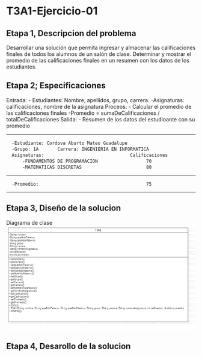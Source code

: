 # T3A1-Ejercicio-01

## Etapa 1, Descripcion del problema
Desarrollar una solución que permita ingresar y almacenar las calificaciones finales de todos los alumnos de un salón de clase. Determinar y mostrar el promedio de las calificaciones finales en un resumen con los datos de los estudiantes.

## Etapa 2; Especificaciones
Entrada:
      - Estudiantes: Nombre, apellidos, grupo, carrera.
      -Asignaturas: calificaciones, nombre de la asignatura
Proceos:
      - Calcular el promedio de las calificaciones finales
      -Promedio = sumaDeCalificaciones / totalDeCalificaciones
Salida:
      - Resumen de los datos del estudioante con su promedio
      
-----------------------------------------------------------------
      -Estudiante: Cordova Aburto Mateo Guadalupe
      -Grupo: 1A       Carrera: INGENIERIA EN INFORMATICA
      Asignaturas:                                Calificaciones
          -FUNDAMENTOS DE PROGRAMACION                  70
          -MATEMATICAS DISCRETAS                        80
------------------------------------------------------------------
      -Promedio:                                        75
------------------------------------------------------------------


## Etapa 3, Diseño de la solucion
Diagrama de clase
![](https://github.com/Matshota16/T3A1-Ejercicio-01/blob/main/T3A1.png)

## Etapa 4, Desarollo de la solucion
